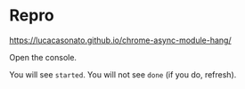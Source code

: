 # Repro

https://lucacasonato.github.io/chrome-async-module-hang/

Open the console.

You will see `started`. You will not see `done` (if you do, refresh).

